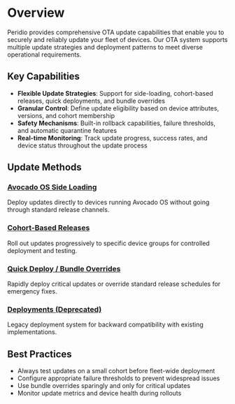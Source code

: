 # Overview

Peridio provides comprehensive OTA update capabilities that enable you to securely and reliably update your fleet of devices. Our OTA system supports multiple update strategies and deployment patterns to meet diverse operational requirements.

## Key Capabilities

- **Flexible Update Strategies**: Support for side-loading, cohort-based releases, quick deployments, and bundle overrides
- **Granular Control**: Define update eligibility based on device attributes, versions, and cohort membership
- **Safety Mechanisms**: Built-in rollback capabilities, failure thresholds, and automatic quarantine features
- **Real-time Monitoring**: Track update progress, success rates, and device status throughout the update process

## Update Methods

### [Avocado OS Side Loading](avocado-side-loading)

Deploy updates directly to devices running Avocado OS without going through standard release channels.

### [Cohort-Based Releases](cohort-based-releases)

Roll out updates progressively to specific device groups for controlled deployment and testing.

### [Quick Deploy / Bundle Overrides](quick-deploy-bundle-overrides)

Rapidly deploy critical updates or override standard release schedules for emergency fixes.

### [Deployments (Deprecated)](deployments-deprecated)

Legacy deployment system for backward compatibility with existing implementations.

## Best Practices

- Always test updates on a small cohort before fleet-wide deployment
- Configure appropriate failure thresholds to prevent widespread issues
- Use bundle overrides sparingly and only for critical updates
- Monitor update metrics and device health during rollouts
